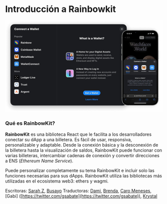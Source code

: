 # Introducción a Rainbowkit

![](<../.gitbook/assets/image (1).png>)

### Qué es RainbowKit?

**RainbowKit** es una biblioteca React que le facilita a los desarrolladores conectar su dApp a una billetera. Es fácil de usar, responsiva, personalizable y adaptable. Desde la conexión básica y la desconexión de la billetera hasta la visualización de saldos, RainbowKit puede funcionar con varias billeteras, intercambiar cadenas de conexión y convertir direcciones a ENS (_Ethereum Name Service_).

Puede personalizar completamente su tema RainbowKit e incluir solo las funciones necesarias para sus dApps. RainbowKit utiliza las bibliotecas más utilizadas en el ecosistema web3: ethers y wagmi.

Escritoras: [Sarah Z](https://twitter.com/haegeez), [Busayo](https://twitter.com/AmoweO) Traductoras: [Dami](https://twitter.com/dakitidami), [Brenda](https://twitter.com/engineerbrenda), [Caro Meneses](https://twitter.com/carmedinat), \[Gabi] ([https://twitter.com/gsabate](https://twitter.com/gsabate)), [Krystal](https://twitter.com/theekrystallee)
